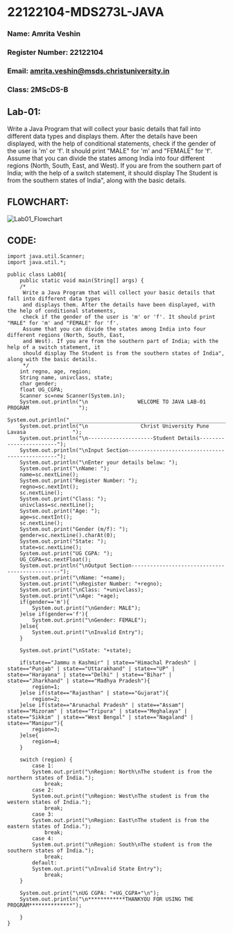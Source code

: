 # 22122104-MDS273L-JAVA
### Name: Amrita Veshin
### Register Number: 22122104
### Email: amrita.veshin@msds.christuniversity.in
### Class: 2MScDS-B
## Lab-01:

Write a Java Program that will collect your basic details that fall into different data types and displays them.
After the details have been displayed, with the help of conditional statements, check if the gender of the user is 'm' or 'f'. It should print "MALE" for 'm' and "FEMALE" for 'f'.
Assume that you can divide the states among India into four different regions (North, South, East, and West). If you are from the southern part of India; with the help of a switch statement, it should display The Student is from the southern states of India", along with the basic details.

## FLOWCHART:
![Lab01_Flowchart](https://github.com/AmritaVeshin/22122104-MDS273L-JAVA/assets/118504567/149bc926-b73d-400a-81fa-9720bce14c9e)


## CODE:
```
import java.util.Scanner;
import java.util.*;

public class Lab01{
    public static void main(String[] args) {
    /*
     Write a Java Program that will collect your basic details that fall into different data types
     and displays them. After the details have been displayed, with the help of conditional statements,
     check if the gender of the user is 'm' or 'f'. It should print "MALE" for 'm' and "FEMALE" for 'f'.
     Assume that you can divide the states among India into four different regions (North, South, East,
     and West). If you are from the southern part of India; with the help of a switch statement, it 
     should display The Student is from the southern states of India", along with the basic details.
     */
    int regno, age, region;
    String name, univclass, state;
    char gender;
    float UG_CGPA;
    Scanner sc=new Scanner(System.in);
    System.out.println("\n                WELCOME TO JAVA LAB-01 PROGRAM                ");
    System.out.println("__________________________________________________________________");
    System.out.println("\n                 Christ University Pune Lavasa               ");
    System.out.println("\n---------------------Student Details------------------------");
    System.out.println("\nInput Section-----------------------------------------------");
    System.out.println("\nEnter your details below: ");
    System.out.print("\nName: ");
    name=sc.nextLine();
    System.out.print("Register Number: ");
    regno=sc.nextInt();
    sc.nextLine();
    System.out.print("Class: ");
    univclass=sc.nextLine();
    System.out.print("Age: ");
    age=sc.nextInt();
    sc.nextLine();
    System.out.print("Gender (m/f): ");
    gender=sc.nextLine().charAt(0);
    System.out.print("State: ");
    state=sc.nextLine();
    System.out.print("UG CGPA: ");
    UG_CGPA=sc.nextFloat();
    System.out.println("\nOutput Section-----------------------------------------------");
    System.out.print("\nName: "+name);
    System.out.print("\nRegister Number: "+regno);
    System.out.print("\nClass: "+univclass);
    System.out.print("\nAge: "+age);
    if(gender=='m'){
        System.out.print("\nGender: MALE");
    }else if(gender=='f'){
        System.out.print("\nGender: FEMALE");
    }else{
        System.out.print("\nInvalid Entry");
    }
    
    System.out.print("\nState: "+state);
    
    if(state=="Jammu n Kashmir" | state=="Himachal Pradesh" | state=="Punjab" | state=="Uttarakhand" | state=="UP" | state=="Harayana" | state=="Delhi" | state=="Bihar" | state=="Jharkhand" | state=="Madhya Pradesh"){
        region=1;
    }else if(state=="Rajasthan" | state=="Gujarat"){
        region=2;
    }else if(state=="Arunachal Pradesh" | state=="Assam"| state=="Mizoram" | state=="Tripura" | state=="Meghalaya" | state=="Sikkim" | state=="West Bengal" | state=="Nagaland" | state=="Manipur"){
        region=3;
    }else{
        region=4;
    }
    
    switch (region) {
        case 1:
        System.out.print("\nRegion: North\nThe student is from the northern states of India.");
            break;
        case 2:
        System.out.print("\nRegion: West\nThe student is from the western states of India.");
            break;
        case 3:
        System.out.print("\nRegion: East\nThe student is from the eastern states of India.");
            break;
        case 4:
        System.out.print("\nRegion: South\nThe student is from the southern states of India.");
            break;
        default:
        System.out.print("\nInvalid State Entry");
            break;
    }
    
    System.out.print("\nUG CGPA: "+UG_CGPA+"\n");
    System.out.println("\n************THANKYOU FOR USING THE PROGRAM**************");
          
    }
}

```

